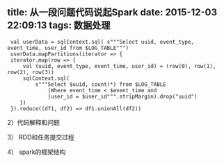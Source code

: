 title: 从一段问题代码说起Spark
date: 2015-12-03 22:09:13
tags: 数据处理
---
     
     val userData = sqlContext.sql( s"""Select uuid, event_type, event_time, user_id from $LOG_TABLE""")
     userData.mapPartitions(iterator => {
     iterator.map(row => {
         val (uuid, event_type, event_time, user_id) = (row(0), row(1), row(2), row(3))
         sqlContext.sql(
             s"""Select $uuid, count(*) from $LOG_TABLE
                 |Where event_time < $event_time and
                 |user_id = $user_id""".stripMargin).drop("uuid")
        })
     }).reduce((df1, df2) => df1.unionAll(df2))

2）代码解释和问题

3） RDD和任务提交过程

4） spark的框架结构

